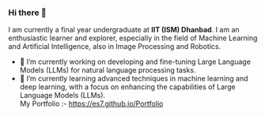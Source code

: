 ### Hi there 👋
I am currently a final year undergraduate at **IIT (ISM) Dhanbad**. I am an enthusiastic learner and explorer, especially in the field of Machine Learning and Artificial Intelligence, also in Image Processing and Robotics.
- 🔭 I’m currently working on developing and fine-tuning Large Language Models (LLMs) for natural language processing tasks.
- 🌱 I’m currently learning advanced techniques in machine learning and deep learning, with a focus on enhancing the capabilities of Large Language Models (LLMs).<br>
My Portfolio :- https://es7.github.io/Portfolio

<!--
**ES7/ES7** is a ✨ _special_ ✨ repository because its `README.md` (this file) appears on your GitHub profile.

Here are some ideas to get you started:

- 🔭 I’m currently working on ...
- 🌱 I’m currently learning ...
- 👯 I’m looking to collaborate on ...
- 🤔 I’m looking for help with ...
- 💬 Ask me about ...
- 📫 How to reach me: ...
- 😄 Pronouns: ...
- ⚡ Fun fact: ...
-->
